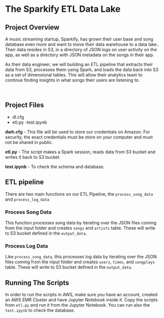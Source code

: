 # The Sparkify ETL Data Lake

## Project Overview
A music streaming startup, Sparkify, has grown their user base and song database even more and want to move their data warehouse to a data lake.. Their data resides in S3, in a directory of JSON logs on user activity on the app, as well as a directory with JSON metadata on the songs in their app.

As their data engineer, we will building an ETL pipeline that extracts their data from S3, processes them using Spark, and loads the data back into S3 as a set of dimensional tables. This will allow their analytics team to continue finding insights in what songs their users are listening to.

<br>

## Project Files
- dl.cfg
- etl.py
-test.ipynb


**dwh.cfg** - This file will be used to store our credentials on Amazon. For security,
the exact credentials must be store on your computer and must not be shared in public.

**etl.py** - The script makes a Spark session, reads data from S3 bucket and writes it back to S3 bucket.

**test.ipynb** - To check the schema and database.
<br>


## ETL pipeline

There are two main functions on our ETL Pipeline, the ```process_song_data``` and ```process_log_data```

### Process Song Data
This function processes song data by iterating over the JSON files coming from the input folder and creates ```songs``` and ```artists``` table. These will write to S3 bucket defined in the ```output_data```.

### Process Log Data
Like ```process_song_data```,  this processes log data by iterating over the JSON files coming from the input folder and creates ```users```, ```times```,  and  ```songplays``` table. These will write to S3 bucket defined in the ```output_data```.

## Running The Scripts

In order to run the scripts in AWS, make sure you have an account,  created an AWS EMR Cluster and have Jupyter Notebook inside it. Copy the scripts from ```etl.py``` and run it from the Jupyter Notebook. You can run also the 
```test.ipynb``` to check the database.





